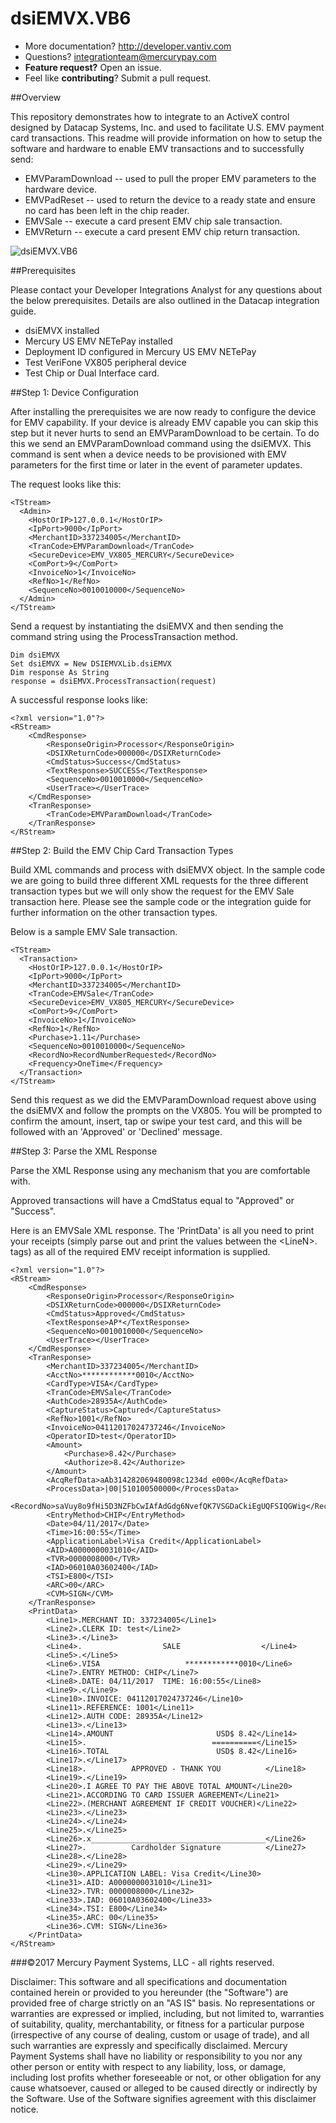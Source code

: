 # dsiEMVX.VB6

* More documentation?  http://developer.vantiv.com
* Questions?  integrationteam@mercurypay.com
* **Feature request?** Open an issue.
* Feel like **contributing**?  Submit a pull request.

##Overview

This repository demonstrates how to integrate to an ActiveX control designed by Datacap Systems, Inc. and used to facilitate U.S. EMV payment card transactions.    This readme will provide information on how to setup the software and hardware to enable EMV transactions and to successfully send:

* EMVParamDownload -- used to pull the proper EMV parameters to the hardware device.
* EMVPadReset -- used to return the device to a ready state and ensure no card has been left in the chip reader.
* EMVSale -- execute a card present EMV chip sale transaction.
* EMVReturn -- execute a card present EMV chip return transaction. 

![dsiEMVX.VB6](https://github.com/mercurypay/dsiEMVX.VB6/blob/master/screenshot.PNG)

##Prerequisites

Please contact your Developer Integrations Analyst for any questions about the below prerequisites.  Details are also outlined in the Datacap integration guide.

* dsiEMVX installed
* Mercury US EMV NETePay installed
* Deployment ID configured in Mercury US EMV NETePay
* Test VeriFone VX805 peripheral device
* Test Chip or Dual Interface card.


##Step 1: Device Configuration

After installing the prerequisites we are now ready to configure the device for EMV capability.  If your device is already EMV capable you can skip this step but it never hurts to send an EMVParamDownload to be certain.  To do this we send an EMVParamDownload command using the dsiEMVX.  This command is sent when a device needs to be provisioned with EMV parameters for the first time or later in the event of parameter updates.

The request looks like this:

```
<TStream>
  <Admin>
    <HostOrIP>127.0.0.1</HostOrIP>
    <IpPort>9000</IpPort>
    <MerchantID>337234005</MerchantID>
    <TranCode>EMVParamDownload</TranCode>
    <SecureDevice>EMV_VX805_MERCURY</SecureDevice>
    <ComPort>9</ComPort>
    <InvoiceNo>1</InvoiceNo>
    <RefNo>1</RefNo>
    <SequenceNo>0010010000</SequenceNo>
  </Admin>
</TStream>
```

Send a request by instantiating the dsiEMVX and then sending the command string using the ProcessTransaction method.

```
Dim dsiEMVX
Set dsiEMVX = New DSIEMVXLib.dsiEMVX
Dim response As String
response = dsiEMVX.ProcessTransaction(request)
```

A successful response looks like:

```
<?xml version="1.0"?>
<RStream>
	<CmdResponse>
		<ResponseOrigin>Processor</ResponseOrigin>
		<DSIXReturnCode>000000</DSIXReturnCode>
		<CmdStatus>Success</CmdStatus>
		<TextResponse>SUCCESS</TextResponse>
		<SequenceNo>0010010000</SequenceNo>
		<UserTrace></UserTrace>
	</CmdResponse>
	<TranResponse>
		<TranCode>EMVParamDownload</TranCode>
	</TranResponse>
</RStream>
```

##Step 2: Build the EMV Chip Card Transaction Types

Build XML commands and process with dsiEMVX object.  In the sample code we are going to build three different XML requests for the three different transaction types but we will only show the request for the EMV Sale transaction here.  Please see the sample code or the integration guide for further information on the other transaction types.

Below is a sample EMV Sale transaction.

```
<TStream>
  <Transaction>
    <HostOrIP>127.0.0.1</HostOrIP>
    <IpPort>9000</IpPort>
    <MerchantID>337234005</MerchantID>
    <TranCode>EMVSale</TranCode>
    <SecureDevice>EMV_VX805_MERCURY</SecureDevice>
    <ComPort>9</ComPort>
    <InvoiceNo>1</InvoiceNo>
    <RefNo>1</RefNo>
    <Purchase>1.11</Purchase>
    <SequenceNo>0010010000</SequenceNo>
    <RecordNo>RecordNumberRequested</RecordNo>
    <Frequency>OneTime</Frequency>    
  </Transaction>
</TStream>
```

Send this request as we did the EMVParamDownload request above using the dsiEMVX and follow the prompts on the VX805.  You will be prompted to confirm the amount, insert, tap or swipe your test card, and this will be followed with an 'Approved' or 'Declined' message.

##Step 3: Parse the XML Response

Parse the XML Response using any mechanism that you are comfortable with.

Approved transactions will have a CmdStatus equal to "Approved" or "Success".

Here is an EMVSale XML response.  The 'PrintData' is all you need to print your receipts (simply parse out and print the values between the &lt;LineN&gt;. tags) as all of the required EMV receipt information is supplied.

```
<?xml version="1.0"?>
<RStream>
	<CmdResponse>
		<ResponseOrigin>Processor</ResponseOrigin>
		<DSIXReturnCode>000000</DSIXReturnCode>
		<CmdStatus>Approved</CmdStatus>
		<TextResponse>AP*</TextResponse>
		<SequenceNo>0010010000</SequenceNo>
		<UserTrace></UserTrace>
	</CmdResponse>
	<TranResponse>
		<MerchantID>337234005</MerchantID>
		<AcctNo>************0010</AcctNo>
		<CardType>VISA</CardType>
		<TranCode>EMVSale</TranCode>
		<AuthCode>28935A</AuthCode>
		<CaptureStatus>Captured</CaptureStatus>
		<RefNo>1001</RefNo>
		<InvoiceNo>04112017024737246</InvoiceNo>
		<OperatorID>test</OperatorID>
		<Amount>
			<Purchase>8.42</Purchase>
			<Authorize>8.42</Authorize>
		</Amount>
		<AcqRefData>aAb314282069480098c1234d e000</AcqRefData>
		<ProcessData>|00|510100500000</ProcessData>
		<RecordNo>saVuy8o9fHi5D3NZFbCwIAfAdGdg6NvefQK7VSGDaCkiEgUQFSIQGWig</RecordNo>
		<EntryMethod>CHIP</EntryMethod>
		<Date>04/11/2017</Date>
		<Time>16:00:55</Time>
		<ApplicationLabel>Visa Credit</ApplicationLabel>
		<AID>A0000000031010</AID>
		<TVR>0000008000</TVR>
		<IAD>06010A03602400</IAD>
		<TSI>E800</TSI>
		<ARC>00</ARC>
		<CVM>SIGN</CVM>
	</TranResponse>
	<PrintData>
		<Line1>.MERCHANT ID: 337234005</Line1>
		<Line2>.CLERK ID: test</Line2>
		<Line3>.</Line3>
		<Line4>.                  SALE                  </Line4>
		<Line5>.</Line5>
		<Line6>.VISA                   ************0010</Line6>
		<Line7>.ENTRY METHOD: CHIP</Line7>
		<Line8>.DATE: 04/11/2017  TIME: 16:00:55</Line8>
		<Line9>.</Line9>
		<Line10>.INVOICE: 04112017024737246</Line10>
		<Line11>.REFERENCE: 1001</Line11>
		<Line12>.AUTH CODE: 28935A</Line12>
		<Line13>.</Line13>
		<Line14>.AMOUNT                       USD$ 8.42</Line14>
		<Line15>.                            ==========</Line15>
		<Line16>.TOTAL                        USD$ 8.42</Line16>
		<Line17>.</Line17>
		<Line18>.          APPROVED - THANK YOU          </Line18>
		<Line19>.</Line19>
		<Line20>.I AGREE TO PAY THE ABOVE TOTAL AMOUNT</Line20>
		<Line21>.ACCORDING TO CARD ISSUER AGREEMENT</Line21>
		<Line22>.(MERCHANT AGREEMENT IF CREDIT VOUCHER)</Line22>
		<Line23>.</Line23>
		<Line24>.</Line24>
		<Line25>.</Line25>
		<Line26>.x_______________________________________</Line26>
		<Line27>.          Cardholder Signature          </Line27>
		<Line28>.</Line28>
		<Line29>.</Line29>
		<Line30>.APPLICATION LABEL: Visa Credit</Line30>
		<Line31>.AID: A0000000031010</Line31>
		<Line32>.TVR: 0000008000</Line32>
		<Line33>.IAD: 06010A03602400</Line33>
		<Line34>.TSI: E800</Line34>
		<Line35>.ARC: 00</Line35>
		<Line36>.CVM: SIGN</Line36>
	</PrintData>
</RStream>

```

###©2017 Mercury Payment Systems, LLC - all rights reserved.

Disclaimer:
This software and all specifications and documentation contained herein or provided to you hereunder (the "Software") are provided free of charge strictly on an "AS IS" basis. No representations or warranties are expressed or implied, including, but not limited to, warranties of suitability, quality, merchantability, or fitness for a particular purpose (irrespective of any course of dealing, custom or usage of trade), and all such warranties are expressly and specifically disclaimed. Mercury Payment Systems shall have no liability or responsibility to you nor any other person or entity with respect to any liability, loss, or damage, including lost profits whether foreseeable or not, or other obligation for any cause whatsoever, caused or alleged to be caused directly or indirectly by the Software. Use of the Software signifies agreement with this disclaimer notice.
